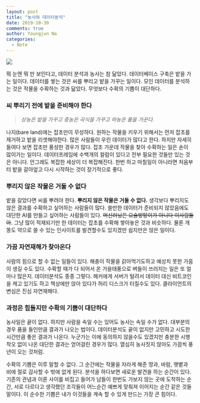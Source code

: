 ```yaml
---
layout: post
title: "농사와 데이터분석"
date: 2019-10-30
comments: true
author: Youngjun Na
categories:
  - Note
---
```

![](https://images.unsplash.com/9/fields.jpg?ixlib=rb-1.2.1&ixid=eyJhcHBfaWQiOjEyMDd9&auto=format&fit=crop&w=1280&q=80)

뭐 눈엔 뭐 만 보인다고, 데이터 분석과 농사는 참 닮았다. 데이터베이스 구축은 밭을 가는 일이다. 데이터를 쌓는 것은 씨를 뿌리고 밭을 가꾸는 일이다. 모인 데이터를 분석하는 것은 작물을 수확하는 것과 닮았다. 무엇보다 수확의 기쁨이 대단하다.

### 씨 뿌리기 전에 밭을 준비해야 한다

> *상농은 밭을 가꾸고 중농은 곡식을 가꾸고 하농은 풀을 가꾼다.*

나지(bare land)에는 잡초만이 무성하다. 원하는 작물을 키우기 위해서는 먼저 잡초를 제거하고 밭을 리셋해야한다. 많은 사람들이 우린 데이터가 많다고 한다. 하지만 자세히 들여다 보면 잡초만 풍성한 경우가 많다. 잡초 가운데 작물을 찾아 수확하는 일은 손이 많이가는 일이다. 데이터프레임에 수백개의 컬럼이 있다고 전부 필요한 것들만 있는 것은 아니다. 안그래도 복잡한 세상이 더 복잡해진다. 한번 하고 마칠일이 아니라면 처음부터 밭을 갈아엎고 다시 시작하는 것이 장기적으로 좋다.

### 뿌리지 않은 작물은 거둘 수 없다

밭을 갈았다면 씨를 뿌려야 한다. **뿌리지 않은 작물은 거둘 수 없다.** 생각보다 뿌리지도 않은 결과를 수확하고 싶어하는 사람들이 많다. 쓸만한 데이터가 준비되지 않았음에도 대단한 AI를 만들고 싶어하는 사람들이 있다. ~~머신러닝은 요술방망이가 아니다 이사람들아~~. 그냥 많이 적재되기만 한 데이터는 잡초를 수확해 쌓아놓은 것과 비슷하다. 물론 개똥도 약으로 쓸 수 있는 인사이트를 발견할수도 있지겠만 쉽지만은 않은 일이다.

### 가끔 자연재해가 찾아온다

사람의 힘으로 할 수 없는 일들이 있다. 해충이 작물을 갉아먹기도하고 예상치 못한 가뭄이 생길 수도 있다. 수확할 때가 다 되어서 온 가을태풍으로 벼들이 쓰러지는 일은 또 얼마나 많은지. 데이터분석도 종종 그렇다. 해커에게 서버가 털려서 데이터 대신 비트코인을 캐고 있기도 하고 책상에만 앉아 있다가 허리 디스크가 터질수도 있다. 클라이언트의 변심은 진심 자연재해다.

### 과정은 힘들지만 수확의 기쁨이 대단하다

농사일은 끝이 없다. 하지만 사람을 속일 수는 있어도 농사는 속일 수가 없다. 대부분의 경우 품을 들인만큼 결과가 나오는 법이다. 데이터분석도 끝이 없지만 고민하고 시도한 시간만큼 좋은 결과가 나온다. 누군가는 이에 동의하지 않을수도 있겠지만 충분한 시행착오 없이 나온 대단한 결과는 얻어걸린 경우가 많다. 열심히 농사짓지 않아도 가끔씩 풍년이 오는 것처럼.

수확의 기쁨은 이루 말할 수 없다. 그 순간에는 작물을 자라게 해준 땅과, 바람, 햇볕과 비에 절로 감사할 수 밖에 없게 된다. 분석을 하다보면 새로운 발견을 하는 순간이 있다. 기존의 관념과 이론 사이를 비집고 들어가 남들이 한번도 가보지 않는 곳에 도착하는 순간, 서로 다르다고 생각했던 조각들이 어느순간 예쁘게 맞춰져 이어지는 순간 같은 것들 말이다. 이 순수한 기쁨은 내가 이것들을 계속 할 수 있게 만드는 가장 큰 힘이다.